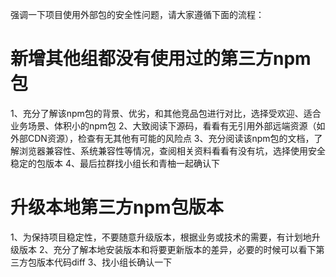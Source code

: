 强调一下项目使用外部包的安全性问题，请大家遵循下面的流程：

# 新增其他组都没有使用过的第三方npm包
1、充分了解该npm包的背景、优劣，和其他竞品包进行对比，选择受欢迎、适合业务场景、体积小的npm包
2、大致阅读下源码，看看有无引用外部远端资源（如外部CDN资源），检查有无其他有可能的风险点
3、充分阅读该npm包的文档，了解浏览器兼容性、系统兼容性等情况，查阅相关资料看看有没有坑，选择使用安全稳定的包版本
4、最后拉群找小组长和青柚一起确认下

# 升级本地第三方npm包版本
1、为保持项目稳定性，不要随意升级版本，根据业务或技术的需要，有计划地升级版本
2、充分了解本地安装版本和将要更新版本的差异，必要的时候可以看下第三方包版本代码diff
3、找小组长确认一下